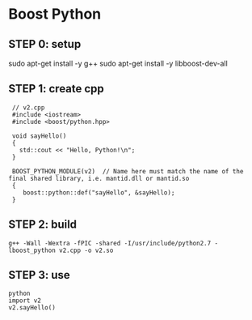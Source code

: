 # Boost Python

## STEP 0: setup

sudo apt-get install -y g++
sudo apt-get install -y libboost-dev-all


## STEP 1: create cpp

	 // v2.cpp
	 #include <iostream>
	 #include <boost/python.hpp>
	 
	 void sayHello()
	 {
	   std::cout << "Hello, Python!\n";
	 }
	 
	 BOOST_PYTHON_MODULE(v2)  // Name here must match the name of the final shared library, i.e. mantid.dll or mantid.so
	 {
	    boost::python::def("sayHello", &sayHello);
	 }


## STEP 2: build

	g++ -Wall -Wextra -fPIC -shared -I/usr/include/python2.7 -lboost_python v2.cpp -o v2.so


## STEP 3: use

	python
	import v2
	v2.sayHello()
